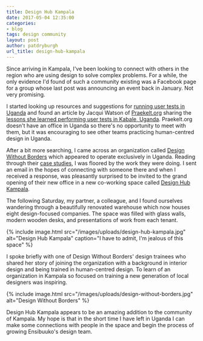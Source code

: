 ```yaml
---
title: Design Hub Kampala
date: 2017-05-04 12:35:00
categories:
- blog
tags: design community
layout: post
author: patdryburgh
url_title: design-hub-kampala
---
```


Since arriving in Kampala, I've been looking to connect with others in the region who are using design to solve complex problems. For a while, the only evidence I'd found of such a community existing was a Facebook page for a group whose last post was announcing an event back in January. Not very promising.

I started looking up resources and suggestions for [running user tests in Uganda][utu] and found an article by Jacqui Watson of [Praekelt.org][pko] sharing the [lessons she learned performing user tests in Kabale, Uganda][put]. Praekelt.org doesn't have an office in Uganda so there's no opportunity to meet with them, but it was encouraging to see other teams practicing human-centred design in Uganda.

After a bit more searching, I came across an organization called [Design Without Borders][dwb] which appeared to operate exclusively in Uganda. Reading through their [case studies][dcs], I was floored by the work they were doing. I sent an email in the hopes of connecting with someone there and when I received a response, was pleasantly surprised to be invited to the grand opening of their new office in a new co-working space called [Design Hub Kampala][dhk].

The following Saturday, my partner, a colleague, and I found ourselves wandering through a beautifully renovated warehouse which now houses eight design-focused companies. The space was filled with glass walls, modern wooden desks, and presentations of work from each tenant.

{% include image.html src="/images/uploads/design-hub-kampala.jpg" alt="Design Hub Kampala" caption="I have to admit, I'm jealous of this space" %}

I spoke briefly with one of Design Without Borders' design trainees who shared her story of joining the organization with a background in interior design and being trained in human-centred design. To learn of an organization in Kampala so focused on training a new generation of local designers was inspiring.

{% include image.html src="/images/uploads/design-without-borders.jpg" alt="Design Without Borders" %}

Design Hub Kampala appears to be an amazing addition to the community of Kampala. My hope is that in the short time I have left in Uganda I can make some connections with people in the space and begin the process of growing Ensibuuko's design team.

[utu]: http://patdryburgh.com/blog/user-testing-in-uganda/
[pko]: http://praekelt.org
[put]: https://medium.com/@praekeltorg/4-lessons-on-mobile-user-testing-in-africa-stories-from-the-top-of-a-hill-79734e93ce1b
[dwb]: http://designwithoutborders.com
[dcs]: http://www.designwithoutborders.com/projects/
[dhk]: http://designhubkampala.com